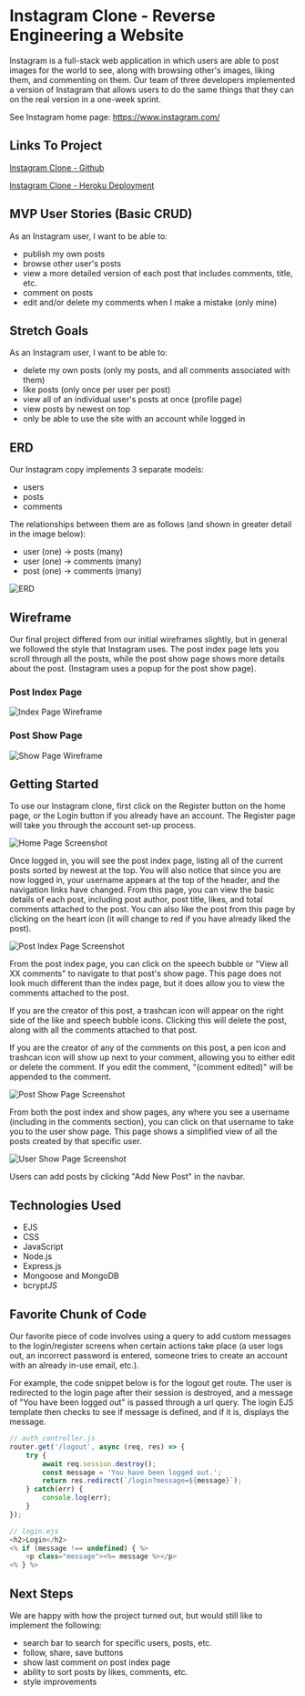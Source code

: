 # Instagram Clone - Reverse Engineering a Website
Instagram is a full-stack web application in which users are able to post images for the world to see, along with browsing other's images, liking them, and commenting on them. Our team of three developers implemented a version of Instagram that allows users to do the same things that they can on the real version in a one-week sprint.

See Instagram home page: https://www.instagram.com/

## Links To Project
[Instagram Clone - Github](https://github.com/siemenjm/Instagram-Clone-Project2)

[Instagram Clone - Heroku Deployment](https://instagram-clone-713.herokuapp.com/)

## MVP User Stories (Basic CRUD)
As an Instagram user, I want to be able to:
* publish my own posts
* browse other user's posts
* view a more detailed version of each post that includes comments, title, etc.
* comment on posts
* edit and/or delete my comments when I make a mistake (only mine)

## Stretch Goals
As an Instagram user, I want to be able to:
* delete my own posts (only my posts, and all comments associated with them)
* like posts (only once per user per post)
* view all of an individual user's posts at once (profile page)
* view posts by newest on top
* only be able to use the site with an account while logged in

## ERD
Our Instagram copy implements 3 separate models:
* users
* posts
* comments

The relationships between them are as follows (and shown in greater detail in the image below):
* user (one) -> posts (many)
* user (one) -> comments (many)
* post (one) -> comments (many)

![ERD](https://github.com/siemenjm/Instagram-Clone-Project2/blob/jared/assets/updated_ERD.png)


## Wireframe
Our final project differed from our initial wireframes slightly, but in general we followed the style that Instagram uses. The post index page lets you scroll through all the posts, while the post show page shows more details about the post. (Instagram uses a popup for the post show page).

### Post Index Page

![Index Page Wireframe](https://github.com/siemenjm/Instagram-Clone-Project2/blob/jared/assets/index_wireframe.png)

### Post Show Page

![Show Page Wireframe](https://github.com/siemenjm/Instagram-Clone-Project2/blob/jared/assets/show_wireframe.png)

## Getting Started
To use our Instagram clone, first click on the Register button on the home page, or the Login button if you already have an account. The Register page will take you through the account set-up process.

![Home Page Screenshot](https://github.com/siemenjm/Instagram-Clone-Project2/blob/jared/assets/home_page.png)

Once logged in, you will see the post index page, listing all of the current posts sorted by newest at the top. You will also notice that since you are now logged in, your username appears at the top of the header, and the navigation links have changed. From this page, you can view the basic details of each post, including post author, post title, likes, and total comments attached to the post. You can also like the post from this page by clicking on the heart icon (it will change to red if you have already liked the post).

![Post Index Page Screenshot](https://github.com/siemenjm/Instagram-Clone-Project2/blob/jared/assets/post_index_page.png)

From the post index page, you can click on the speech bubble or "View all XX comments" to navigate to that post's show page. This page does not look much different than the index page, but it does allow you to view the comments attached to the post.

If you are the creator of this post, a trashcan icon will appear on the right side of the like and speech bubble icons. Clicking this will delete the post, along with all the comments attached to that post.

If you are the creator of any of the comments on this post, a pen icon and trashcan icon will show up next to your comment, allowing you to either edit or delete the comment. If you edit the comment, "(comment edited)" will be appended to the comment.

![Post Show Page Screenshot](https://github.com/siemenjm/Instagram-Clone-Project2/blob/jared/assets/post_show_page.png)

From both the post index and show pages, any where you see a username (including in the comments section), you can click on that username to take you to the user show page. This page shows a simplified view of all the posts created by that specific user.

![User Show Page Screenshot](https://github.com/siemenjm/Instagram-Clone-Project2/blob/jared/assets/user_show_page.png)

Users can add posts by clicking "Add New Post" in the navbar.

## Technologies Used
* EJS
* CSS
* JavaScript
* Node.js
* Express.js
* Mongoose and MongoDB
* bcryptJS

## Favorite Chunk of Code
Our favorite piece of code involves using a query to add custom messages to the login/register screens when certain actions take place (a user logs out, an incorrect password is entered, someone tries to create an account with an already in-use email, etc.).

For example, the code snippet below is for the logout get route. The user is redirected to the login page after their session is destroyed, and a message of "You have been logged out" is passed through a url query. The login EJS template then checks to see if message is defined, and if it is, displays the message.

```javascript
// auth_controller.js
router.get('/logout', async (req, res) => {
    try {
        await req.session.destroy();
        const message = 'You have been logged out.';
        return res.redirect(`/login?message=${message}`);
    } catch(err) {
        console.log(err);
    }
});

// login.ejs
<h2>Login</h2>
<% if (message !== undefined) { %>
    <p class="message"><%= message %></p>
<% } %>
```

## Next Steps
We are happy with how the project turned out, but would still like to implement the following:
* search bar to search for specific users, posts, etc.
* follow, share, save buttons
* show last comment on post index page
* ability to sort posts by likes, comments, etc.
* style improvements